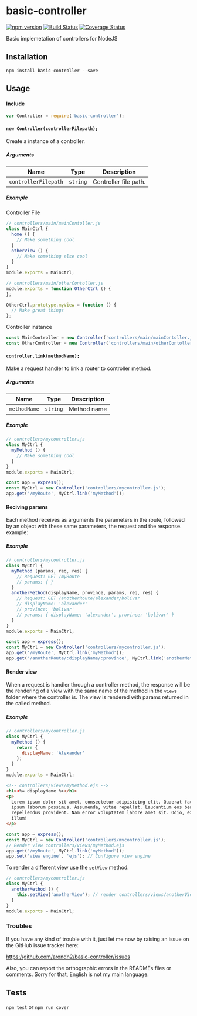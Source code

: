 basic-controller
===============

[![npm version](https://badge.fury.io/js/basic-controller.svg)](https://badge.fury.io/js/basic-controller) [![Build Status](https://travis-ci.org/arondn2/basic-controller.svg?branch=master)](https://travis-ci.org/arondn2/basic-controller)
[![Coverage Status](https://coveralls.io/repos/github/arondn2/basic-controller/badge.svg?branch=master)](https://coveralls.io/github/arondn2/basic-controller?branch=master)

Basic implemetation of controllers for NodeJS

## Installation
`npm install basic-controller --save`

## Usage

#### Include
```js
var Controller = require('basic-controller');
```

#### `new Controller(controllerFilepath);`

Create a instance of a controller.

##### Arguments
 Name                 | Type      | Description
----------------------|-----------|-------------
 `controllerFilepath` | `string`  | Controller file path.

##### Example
Controller File
```js
// controllers/main/mainContoller.js
class MainCtrl {
  home () {
    // Make something cool
  }
  otherView () {
    // Make something else cool
  }
}
module.exports = MainCtrl;
```

```js
// controllers/main/otherContoller.js
module.exports = function OtherCtrl () {
};

OtherCtrl.prototype.myView = function () {
  // Make great things
};
```

Controller instance
```js
const MainController = new Controller('controllers/main/mainContoller.js');
const OtherController = new Controller('controllers/main/otherContoller.js');
```

#### `controller.link(methodName);`
Make a request handler to link a router to controller method.

##### Arguments
 Name         | Type      | Description
--------------|-----------|-------------
 `methodName` | `string`  | Method name

##### Example
```js
// controllers/mycontroller.js
class MyCtrl {
  myMethod () {
    // Make something cool
  }
}
module.exports = MainCtrl;
```

```js
const app = express();
const MyCtrl = new Controller('controllers/mycontroller.js');
app.get('/myRoute', MyCtrl.link('myMethod'));
```

#### Reciving params
Each method receives as arguments the parameters in the route, followed by an
object with these same parameters, the request and the response. example:

##### Example
```js
// controllers/mycontroller.js
class MyCtrl {
  myMethod (params, req, res) {
    // Request: GET /myRoute
    // params: { }
  }
  anotherMethod(displayName, province, params, req, res) {
    // Request: GET /anotherRoute/alexander/bolivar
    // displayName: 'alexander'
    // province: 'bolivar'
    // params: { displayName: 'alexander', province: 'bolivar' }
  }
}
module.exports = MainCtrl;
```

```js
const app = express();
const MyCtrl = new Controller('controllers/mycontroller.js');
app.get('/myRoute', MyCtrl.link('myMethod'));
app.get('/anotherRoute/:displayName/:province', MyCtrl.link('anotherMethod'));
```

#### Render view
When a request is handler through a controller method, the response will be the
rendering of a view with the same name of the method in the `views` folder where
the controller is. The view is rendered with params returned in the called
method.

##### Example

```js
// controllers/mycontroller.js
class MyCtrl {
  myMethod () {
    return {
      displayName: 'Alexander'
    };
  }
}
module.exports = MainCtrl;
```

```html
<!-- controllers/views/myMethod.ejs -->
<h1><%= displayName %></h1>
<p>
  Lorem ipsum dolor sit amet, consectetur adipisicing elit. Quaerat facilis,
  ipsum laborum possimus. Assumenda, vitae repellat. Laudantium eos beatae,
  repellendus provident. Nam error voluptatem labore amet sit. Odio, explicabo,
  illum!
</p>
```

```js
const app = express();
const MyCtrl = new Controller('controllers/mycontroller.js');
// Render view controllers/views/myMethod.ejs
app.get('/myRoute', MyCtrl.link('myMethod'));
app.set('view engine', 'ejs'); // Configure view engine
```

To render a different view use the `setView` method.

```js
// controllers/mycontroller.js
class MyCtrl {
  anotherMethod () {
    this.setView('anotherView'); // render controllers/views/anotherView.ejs
  }
}
module.exports = MainCtrl;
```

### Troubles

If you have any kind of trouble with it, just let me now by raising an issue on the GitHub issue tracker here:

https://github.com/arondn2/basic-controller/issues

Also, you can report the orthographic errors in the READMEs files or comments. Sorry for that, English is not my main language.

## Tests

`npm test` or `npm run cover`
